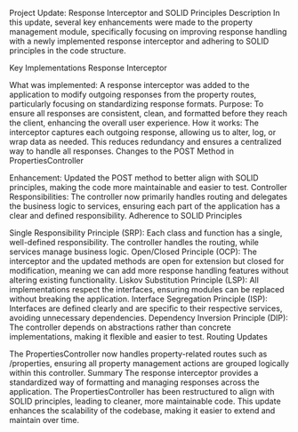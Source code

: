 Project Update: Response Interceptor and SOLID Principles
Description
In this update, several key enhancements were made to the property management module, specifically focusing on improving response handling with a newly implemented response interceptor and adhering to SOLID principles in the code structure.

Key Implementations
Response Interceptor

What was implemented: A response interceptor was added to the application to modify outgoing responses from the property routes, particularly focusing on standardizing response formats.
Purpose: To ensure all responses are consistent, clean, and formatted before they reach the client, enhancing the overall user experience.
How it works: The interceptor captures each outgoing response, allowing us to alter, log, or wrap data as needed. This reduces redundancy and ensures a centralized way to handle all responses.
Changes to the POST Method in PropertiesController

Enhancement: Updated the POST method to better align with SOLID principles, making the code more maintainable and easier to test.
Controller Responsibilities:
The controller now primarily handles routing and delegates the business logic to services, ensuring each part of the application has a clear and defined responsibility.
Adherence to SOLID Principles

Single Responsibility Principle (SRP): Each class and function has a single, well-defined responsibility. The controller handles the routing, while services manage business logic.
Open/Closed Principle (OCP): The interceptor and the updated methods are open for extension but closed for modification, meaning we can add more response handling features without altering existing functionality.
Liskov Substitution Principle (LSP): All implementations respect the interfaces, ensuring modules can be replaced without breaking the application.
Interface Segregation Principle (ISP): Interfaces are defined clearly and are specific to their respective services, avoiding unnecessary dependencies.
Dependency Inversion Principle (DIP): The controller depends on abstractions rather than concrete implementations, making it flexible and easier to test.
Routing Updates

The PropertiesController now handles property-related routes such as /properties, ensuring all property management actions are grouped logically within this controller.
Summary
The response interceptor provides a standardized way of formatting and managing responses across the application.
The PropertiesController has been restructured to align with SOLID principles, leading to cleaner, more maintainable code.
This update enhances the scalability of the codebase, making it easier to extend and maintain over time.